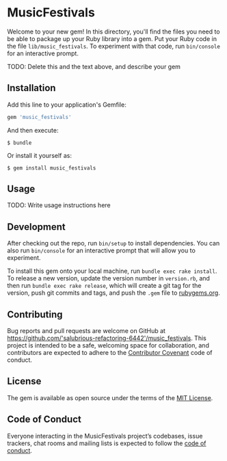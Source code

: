 # MusicFestivals

Welcome to your new gem! In this directory, you'll find the files you need to be able to package up your Ruby library into a gem. Put your Ruby code in the file `lib/music_festivals`. To experiment with that code, run `bin/console` for an interactive prompt.

TODO: Delete this and the text above, and describe your gem

## Installation

Add this line to your application's Gemfile:

```ruby
gem 'music_festivals'
```

And then execute:

    $ bundle

Or install it yourself as:

    $ gem install music_festivals

## Usage

TODO: Write usage instructions here

## Development

After checking out the repo, run `bin/setup` to install dependencies. You can also run `bin/console` for an interactive prompt that will allow you to experiment.

To install this gem onto your local machine, run `bundle exec rake install`. To release a new version, update the version number in `version.rb`, and then run `bundle exec rake release`, which will create a git tag for the version, push git commits and tags, and push the `.gem` file to [rubygems.org](https://rubygems.org).

## Contributing

Bug reports and pull requests are welcome on GitHub at https://github.com/'salubrious-refactoring-6442'/music_festivals. This project is intended to be a safe, welcoming space for collaboration, and contributors are expected to adhere to the [Contributor Covenant](http://contributor-covenant.org) code of conduct.

## License

The gem is available as open source under the terms of the [MIT License](https://opensource.org/licenses/MIT).

## Code of Conduct

Everyone interacting in the MusicFestivals project’s codebases, issue trackers, chat rooms and mailing lists is expected to follow the [code of conduct](https://github.com/'salubrious-refactoring-6442'/music_festivals/blob/master/CODE_OF_CONDUCT.md).
